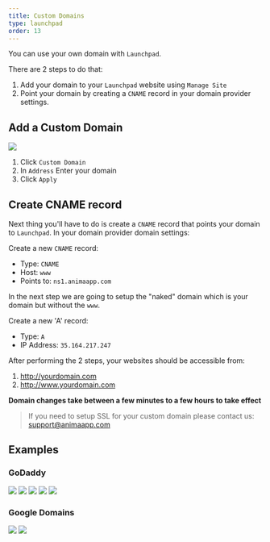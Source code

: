 ```yaml
---
title: Custom Domains
type: launchpad
order: 13
---
```


You can use your own domain with `Launchpad`.

There are 2 steps to do that:

1. Add your domain to your `Launchpad` website using `Manage Site`
2. Point your domain by creating a `CNAME` record in your domain provider settings.

## Add a Custom Domain

![](/docs/images/launchpad/domains/1.png)

1. Click `Custom Domain`
2. In `Address` Enter your domain
3. Click `Apply`

## Create CNAME record

Next thing you'll have to do is create a `CNAME` record that points your domain to `Launchpad`.
In your domain provider domain settings:

Create a new `CNAME` record:

* Type: `CNAME`
* Host: `www`
* Points to: `ns1.animaapp.com`

In the next step we are going to setup the "naked" domain which is your domain but without the `www`.

Create a new 'A' record:

* Type: `A`
* IP Address: `35.164.217.247`

After performing the 2 steps, your websites should be accessible from:

1. http://yourdomain.com
2. http://www.yourdomain.com

**Domain changes take between a few minutes to a few hours to take effect**

> If you need to setup SSL for your custom domain please contact us: support@animaapp.com

## Examples

### GoDaddy

![](/docs/images/launchpad/domains/godaddy/1.png)
![](/docs/images/launchpad/domains/godaddy/2.png)
![](/docs/images/launchpad/domains/godaddy/3.png)
![](/docs/images/launchpad/domains/godaddy/4.png)
![](/docs/images/launchpad/domains/godaddy/5.png)

### Google Domains

![](/docs/images/launchpad/domains/google/1.png)
![](/docs/images/launchpad/domains/google/2.png)
